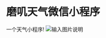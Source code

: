 # 磨叽天气微信小程序
一个天气小程序!
![输入图片说明](https://gitee.com/uploads/images/2018/0412/180933_4f6e4cc5_1606340.jpeg "gh_d7c3746448ee_258.jpg")